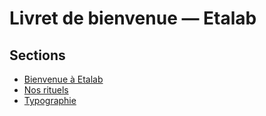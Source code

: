 # Livret de bienvenue — Etalab

## Sections

* [Bienvenue à Etalab](bienvenue.md)
* [Nos rituels](nos-rituels.md)
* [Typographie](typographie.md)

